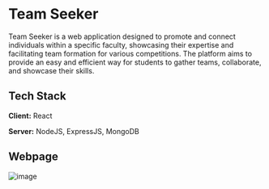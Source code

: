 
# Team Seeker

Team Seeker is a web application designed to promote and connect individuals within a specific faculty, showcasing their expertise and facilitating team formation for various competitions. The platform aims to provide an easy and efficient way for students to gather teams, collaborate, and showcase their skills.


## Tech Stack

**Client:** React 

**Server:** NodeJS, ExpressJS, MongoDB

## Webpage
![image](https://github.com/Aftermath00/TeamSeeker/assets/86555486/8352e352-67d0-4892-844a-4d4f4cd04b1d)


